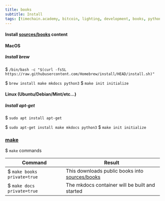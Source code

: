 ```yaml
---
title: books
subtitle: Install
tags: [timechain.academy, bitcoin, lighting, development, books, python]
---
```


#### Install [sources/books](https://github.com/timechain-academy/timechain.academy/tree/master/sources/books) content

#### MacOS
##### Install brew
$ `/bin/bash -c "$(curl -fsSL https://raw.githubusercontent.com/Homebrew/install/HEAD/install.sh)"`

$ `brew install make mkdocs python3`
$ `make init initialize`

#### Linux (Ubuntu/Debian/Mint/etc...)
##### Install apt-get
$ `sudo apt install apt-get`

$ `sudo apt-get install make mkdocs python3`
$ `make init initialize`

### [make](https://www.gnu.org/software/make/)
$ `make` commands

Command  | Result
------------- | -------------
$ `make books private=true`  | This downloads public books into [sources/books](.)
$ `make docs private=true`  | The mkdocs container will be built and started

